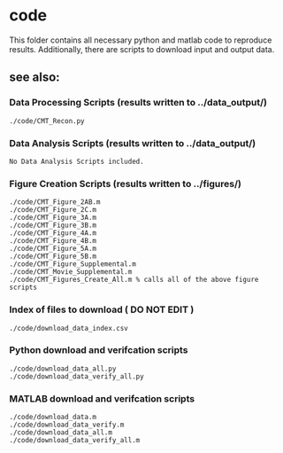 code
====

This folder contains all necessary python and matlab code to reproduce results. Additionally, there are scripts to download input and output data.

see also:
---------

### Data Processing Scripts (results written to ../data_output/)
	./code/CMT_Recon.py


### Data Analysis Scripts (results written to ../data_output/)
	No Data Analysis Scripts included.


### Figure Creation Scripts (results written to ../figures/)
	./code/CMT_Figure_2AB.m
	./code/CMT_Figure_2C.m
	./code/CMT_Figure_3A.m
	./code/CMT_Figure_3B.m
    ./code/CMT_Figure_4A.m
    ./code/CMT_Figure_4B.m
    ./code/CMT_Figure_5A.m
    ./code/CMT_Figure_5B.m
    ./code/CMT_Figure_Supplemental.m
    ./code/CMT_Movie_Supplemental.m
    ./code/CMT_Figures_Create_All.m % calls all of the above figure scripts
	
	
### Index of files to download ( **DO NOT EDIT** )
    ./code/download_data_index.csv

### Python download and verifcation scripts
    ./code/download_data_all.py
    ./code/download_data_verify_all.py

### MATLAB download and verifcation scripts
    ./code/download_data.m
    ./code/download_data_verify.m
    ./code/download_data_all.m
    ./code/download_data_verify_all.m
